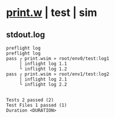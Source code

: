 # [print.w](../../../../../examples/tests/valid/print.w) | test | sim

## stdout.log
```log
preflight log
preflight log
pass ┌ print.wsim » root/env0/test:log1
     │ inflight log 1.1
     └ inflight log 1.2
pass ┌ print.wsim » root/env1/test:log2
     │ inflight log 2.1
     └ inflight log 2.2
 
 
Tests 2 passed (2)
Test Files 1 passed (1)
Duration <DURATION>
```

